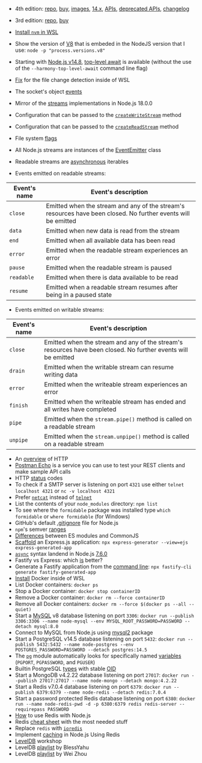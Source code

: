 - 4th edition: [repo](https://github.com/PacktPublishing/Node.js-14-Cookbook), [buy](https://www.packtpub.com/product/node-cookbook-fourth-edition/9781838558758), [images](https://static.packt-cdn.com/downloads/9781838558758_ColorImages.pdf), [14.x](https://github.com/nodejs/release#release-schedule), [APIs](https://nodejs.org/dist/latest-v14.x/docs/api/all.html), [deprecated APIs](https://nodejs.org/dist/latest-v14.x/docs/api/deprecations.html), [changelog](https://github.com/nodejs/node/blob/main/doc/changelogs/CHANGELOG_V14.md)
- 3rd edition: [repo](https://github.com/PacktPublishing/Node-Cookbook-3rd-Ed), [buy](https://www.packtpub.com/product/node-cookbook-third-edition/9781785880087)
- [Install `nvm` in WSL](https://github.com/nvm-sh/nvm#install--update-script)
- Show the version of [V8](https://nodejs.dev/learn/the-v8-javascript-engine) that is embeded in the NodeJS version that I use: `node -p "process.versions.v8"`
- Starting with [Node.js v14.8](https://nodejs.org/en/blog/release/v14.8.0), [top-level await](https://github.com/tc39/proposal-top-level-await) is available (without the use of the `--harmony-top-level-await` command line flag)
- [Fix](https://stackoverflow.com/a/69277786/1904223) for the file change detection inside of WSL
- The socket's object [events](https://static.packt-cdn.com/downloads/9781838558758_ColorImages.pdf#page=9)
- Mirror of the [streams](https://github.com/nodejs/readable-stream) implementations in Node.js 18.0.0
- Configuration that can be passed to the [`createWriteStream`](https://static.packt-cdn.com/downloads/9781838558758_ColorImages.pdf#page=11) method
- Configuration that can be passed to the [`createReadStream`](https://static.packt-cdn.com/downloads/9781838558758_ColorImages.pdf#page=12) method
- File system [flags](https://nodejs.org/api/fs.html#fs_file_system_flags)
- All Node.js streams are instances of the [EventEmitter](https://nodejs.org/api/events.html#events_class_eventemitter) class
- Readable streams are [asynchronous](https://developer.mozilla.org/en-US/docs/Web/JavaScript/Reference/Statements/for-await...of) iterables

- Events emitted on readable streams: 

| Event's name | Event's description                                                                                           |
| ------------ | ------------------------------------------------------------------------------------------------------------- |
| `close`      | Emitted when the stream and any of the stream's resources have been closed. No further events will be emitted |
| `data`       | Emitted when new data is read from the stream                                                                 |
| `end`        | Emitted when all available data has been read                                                                 |
| `error`      | Emitted when the readable stream experiences an error                                                         |
| `pause`      | Emitted when the readable stream is paused                                                                    |
| `readable`   | Emitted when there is data available to be read                                                               |
| `resume`     | Emitted when a readable stream resumes after being in a paused state                                          |


- Events emitted on writable streams:

| Event's name | Event's description                                                                                           |
| ------------ | ------------------------------------------------------------------------------------------------------------- |
| `close`      | Emitted when the stream and any of the stream's resources have been closed. No further events will be emitted |
| `drain`      | Emitted when the writable stream can resume writing data                                                      |
| `error`      | Emitted when the writeable stream experiences an error                                                        |
| `finish`     | Emitted when the writeable stream has ended and all writes have completed                                     |
| `pipe`       | Emitted when the `stream.pipe()` method is called on a readable stream                                        |
| `unpipe`     | Emitted when the `stream.unpipe()` method is called on a readable stream                                      |

- An [overview](https://developer.mozilla.org/en-US/docs/Web/HTTP/Overview) of HTTP
- [Postman Echo](https://postman-echo.com) is a service you can use to test your REST clients and make sample API calls
- HTTP [status](https://www.rfc-editor.org/rfc/rfc2616#section-10) codes
- To check if a SMTP server is listening on port `4321` use either `telnet localhost 4321` or `nc -v localhost 4321`
- Prefer [`netcat`](https://blog.benstein.nl/posts/Telnet-is-dead-long-live-netcat) instead of [`telnet`](https://superuser.com/a/1461622)
- List the contents of your `node_modules` directory: `npm list`
- To see where the `formidable` package was installed type `which formidable` or `where formidable` (for Windows) 
- GitHub's default [.gitignore](https://github.com/github/gitignore/blob/main/Node.gitignore) file for Node.js
- `npm`'s semver [ranges](https://docs.npmjs.com/cli/v8/configuring-npm/package-json#dependencies)
- [Differences](https://nodejs.org/api/esm.html#esm_differences_between_es_modules_and_commonjs) between ES modules and CommonJS
- [Scaffold](https://developer.mozilla.org/en-US/docs/Learn/Server-side/Express_Nodejs/skeleton_website#overview) an Express.js application: `npx express-generator --view=ejs express-generated-app`
- [`async`](https://developer.mozilla.org/en-US/docs/Learn/JavaScript/Asynchronous/Promises#async_and_await) syntax landend in Node.js [7.6.0](https://github.com/nodejs/node/blob/main/doc/changelogs/CHANGELOG_V7.md#7.6.0) 
- Fastify vs Express: which [is](https://youtu.be/SlUNZZaZhFU) better? 
- Generate a Fastify application from the [command line](https://github.com/fastify/fastify-cli#usage): `npx fastify-cli generate fastify-generated-app`
- [Install](https://youtu.be/2TKh3aokgec) Docker inside of WSL
- List Docker containers: `docker ps`
- Stop a Docker container: `docker stop containerID`
- Remove a Docker container: `docker rm --force containerID`
- Remove all Docker containers: `docker rm --force $(docker ps --all --quiet)`
- Start a [MySQL](https://geshan.com.np/blog/2022/02/mysql-docker-compose/#run-mysql-with-docker) v8 database listening on port `3306`: `docker run --publish 3306:3306 --name node-mysql --env MYSQL_ROOT_PASSWORD=PASSWORD --detach mysql:8.0`
- Connect to MySQL from Node.js using [mysql2](https://geshan.com.np/blog/2020/11/nodejs-mysql-tutorial/#wire-up-node.js-with-mysql) package
- Start a PostgreSQL v14.5 database listening on port `5432`: `docker run --publish 5432:5432 --name node-postgres --env POSTGRES_PASSWORD=PASSWORD --detach postgres:14.5`
- The [`pg`](https://node-postgres.com/features/connecting#environment-variables) module automatically looks for specifically named [variables](https://www.postgresql.org/docs/current/libpq-envars.html) (`PGPORT`, `PGPASSWORD`, and `PGUSER`)
- Builtin PostgreSQL [types](https://github.com/brianc/node-pg-types/blob/master/lib/builtins.js) with stable [OID](https://www.postgresql.org/docs/current/datatype-oid.html)
- Start a MongoDB v4.2.22 database listening on port `27017`: `docker run --publish 27017:27017 --name node-mongo --detach mongo:4.2.22`
- Start a Redis v7.0.4 database listening on port `6379`: `docker run --publish 6379:6379 --name node-redis --detach redis:7.0.4`
- Start a password protected Redis database listening on port `6380`: `docker run --name node-redis-pwd -d -p 6380:6379 redis redis-server --requirepass PASSWORD`
- [How](https://flaviocopes.com/how-to-use-redis-nodejs) to use Redis with Node.js
- Redis [cheat sheet](https://github.com/CyberT33N/redis-cheat-sheet) with the most needed stuff
- Replace `redis` with [`ioredis`](https://ably.com/blog/migrating-from-node-redis-to-ioredis)
- Implement [caching](https://www.digitalocean.com/community/tutorials/how-to-implement-caching-in-node-js-using-redis) in Node.js Using Redis
- [LevelDB](https://github.com/cyberwizardinstitute/workshops/blob/master/leveldb.markdown) workshop
- LevelDB [playlist](https://www.youtube.com/playlist?list=PLlOo05o5nzJTSXUQqxaWEz24vV0eq2mSH) by BlessYahu
- LevelDB [playlist](https://www.youtube.com/playlist?list=PLaCN8MYUet0tR1xn5d8ZtCumHKtP6Wkeq) by Wei Zhou

